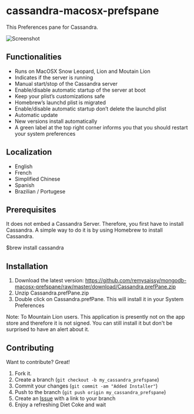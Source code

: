cassandra-macosx-prefspane
========================

This Preferences pane for Cassandra.

![Screenshot](https://github.com/remysaissy/cassandra-macosx-prefspane/raw/master/doc/screenshot%20started.png)

Functionalities
---------------

* Runs on MacOSX Snow Leopard, Lion and Moutain Lion
* Indicates if the server is running
* Manual start/stop of the Cassandra server
* Enable/disable automatic startup of the server at boot
* Keep your plist’s customizations safe
* Homebrew’s launchd plist is migrated
* Enable/disable automatic startup don’t delete the launchd plist
* Automatic update
* New versions install automatically
* A green label at the top right corner informs you that you should restart your system preferences

Localization
------------

* English
* French
* Simplified Chinese
* Spanish
* Brazilian / Portugese

Prerequisites
-------------

It does not embed a Cassandra Server. Therefore, you first have to install Cassandra.
A simple way to do it is by using Homebrew to install Cassandra.

$brew install cassandra

Installation
------------

1.	Download the latest version: https://github.com/remysaissy/mongodb-macosx-prefspane/raw/master/download/Cassandra.prefPane.zip
2.	Unzip Cassandra.prefPane.zip
3.	Double click on Cassandra.prefPane. This will install it in your System Preferences

Note: To Mountain Lion users. This application is presently not on the app store and therefore it is not signed. You can still install it but don't be surprised to have an alert about it.

Contributing
------------

Want to contribute? Great!

1. Fork it.
2. Create a branch (`git checkout -b my_cassandra_prefspane`)
3. Commit your changes (`git commit -am "Added Installer"`)
4. Push to the branch (`git push origin my_cassandra_prefspane`)
5. Create an [Issue][1] with a link to your branch
6. Enjoy a refreshing Diet Coke and wait

[1]: https://github.com/remysaissy/cassandra-macosx-prefspane/issues
